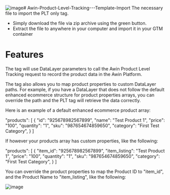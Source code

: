 ![image](https://github.com/Allan-Urique/Awin-Product-Level-Tracking---Template-Import/assets/31394670/71bd8562-3005-4bb5-b4cf-1fe08cfdf4bf)# Awin-Product-Level-Tracking---Template-Import
The necessary file to import the PLT only tag.

* Simply download the file via zip archive using the green button.
* Extract the file to anywhere in your computer and import it in your GTM container

# Features
The tag will use DataLayer parameters to call the Awin Product Level Tracking request to record the product data in the Awin Platform.

The tag also allows you to map product properties to custom DataLayer paths. For example, if you have a DataLayer that does not follow the default enhanced ecommerce structure for product properties arrays, you can override the path and the PLT tag will retrieve the data correctly.

Here is an example of a default enhanced ecommerce product array:

"products": [
  {
    "id": "925678982567899",
    "name": "Test Product 1",
    "price": "100",
    "quantity": "1",
    "sku": "987654674859650",
    "category": "First Test Category",
  }
]

If however your products array has custom properties, like the following:

"products": [
  {
    "item_id": "925678982567899",
    "item_listing": "Test Product 1",
    "price": "100",
    "quantity": "1",
    "sku": "987654674859650",
    "category": "First Test Category",
  }
]

You can override the product properties to map the Product ID to "item_id", and the Product Name to "item_listing", like the following:

![image](https://github.com/Allan-Urique/Awin-Product-Level-Tracking---Template-Import/assets/31394670/0a2565d9-1f14-4fec-9ca3-86aee8f12f96)

